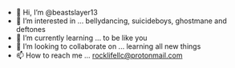 - 👋 Hi, I’m @beastslayer13
- 👀 I’m interested in ... bellydancing, suicideboys, ghostmane and deftones
- 🌱 I’m currently learning ... to be like you
- 💞️ I’m looking to collaborate on ... learning all new things 
- 📫 How to reach me ... rocklifellc@protonmail.com

<!---
beastslayer13/beastslayer13 is a ✨ special ✨ repository because its `README.md` (this file) appears on your GitHub profile.
You can click the Preview link to take a look at your changes.
--->
